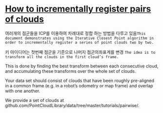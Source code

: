 # [How to incrementally register pairs of clouds](http://pointclouds.org/documentation/tutorials/pairwise_incremental_registration.php#pairwise-incremental-registration)


여러개의 점군들을 ICP를 이용하여 차례대로 정합 하는 방법을 다루고 있음`This document demonstrates using the Iterative Closest Point algorithm in order to incrementally register a series of point clouds two by two.`

키 아이디어는 첫번째 점군을 기준으로 나머지 점군의좌표계를 변경 `The idea is to transform all the clouds in the first cloud’s frame.`

This is done by finding the best transform between each consecutive cloud, and accumulating these transforms over the whole set of clouds.

Your data set should consist of clouds that have been roughly pre-aligned in a common frame (e.g. in a robot’s odometry or map frame) and overlap with one another.

We provide a set of clouds at github.com/PointCloudLibrary/data/tree/master/tutorials/pairwise/.

